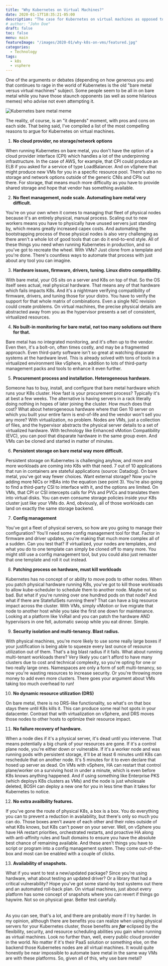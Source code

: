 ```yaml
---
title: "Why Kubernetes on Virtual Machines?"
date: 2020-01-17T18:35:21-05:00
description: "The case for Kubernetes on virtual machines as opposed to bare metal."
# author: "John Doe"
draft: false
toc: false
menu: main
featureImage: "/images/2020-01/why-k8s-on-vms/featured.jpg"
categories:
  - Technology
tags:
  - k8s
  - vsphere
---
```


One of the arguments or debates (depending on how generous you are) that continues to rage in the world of Kubernetes is the old "bare metal versus virtual machines" subject. Some people seem to be all in on bare metal while you have those staunch opponents (as well as some hilarious memes) who advise not even attempting it.

![Kubernetes bare metal meme](/images/2020-01/why-k8s-on-vms/k8s-meme.jpg)

The reality, of course, is an "it depends" moment, with pros and cons on each side. That being said, I've compiled a list of the most compelling reasons to argue for Kubernetes on virtual machines.

1. **No cloud provider, no storage/network options**

When running Kubernetes on bare metal, you don't have the option of a cloud provider interface (CPI) which handles a lot of the underpinning infrastructure. In the case of AWS, for example, that CPI could produce an ELB if you asked for a service of type LoadBalancer. And on vSphere that might produce new VMs for you in a specific resource pool. There's also no storage and network options outside of the generic CNIs and CPIs out there. For storage, that means much more difficulty as you have to provide shared storage and hope that vendor has something available.

2. **No fleet management, node scale. Automating bare metal very difficult.**

You're on your own when it comes to managing that fleet of physical nodes because it's an entirely physical, manual process. Scaling out to new workers means you have to physically have unused servers just standing by, which means greatly increased capex costs. And automating the bootstrapping process of those physical nodes is also very challenging as there aren't a whole lot of good tools that can do it end-to-end style. All of these things you need when running Kubernetes in production, and so you've got to recreate the wheel. With VMs? Just clone from a template and you're done. There's countless ways to automate that process with just about any tool you can imagine.

3. **Hardware issues, firmware, drivers, tuning. Linux distro compatibility.**

With bare metal, your OS sits on a server and K8s on top of that. So the OS itself sees actual, real physical hardware. That means any of that hardware which fails impacts K8s. And it's a nightmare verifying compatibility of firmware, drivers, and tuning those for your distro. You have to verify the support for that whole matrix of combinations. Even a single NIC revision could create problems. On virtual machines, the precise physical details are abstracted away from you as the hypervisor presents a set of consistent, virtualized resources.

4. **No built-in monitoring for bare metal, not too many solutions out there for that.**

Bare metal has no integrated monitoring, and it's often up to the vendor. Even then, it's a bolt-on, often times costly, and may be a fragmented approach. Even third-party software isn't so great at watching disparate systems at the hardware level. This is already solved with tons of tools in a virtualized environment like vSphere, in addition to lots of third-party management packs and tools to enhance it even further.

5. **Procurement process and installation. Heterogeneous hardware.**

Someone has to buy, install, and configure that bare metal hardware which runs your K8s cluster. How fast is your procurement process? Typically it's at best a few weeks. The alternative is having servers in a rack literally doing nothing in hopes of later joining the cluster. How much does that cost? What about heterogeneous hardware where that Gen 10 server on which you built your entire farm is end-of-life and the vendor won't sell you any more? With virtualization, no problem. Nodes are VMs, just a collection of files, and the hypervisor abstracts the physical server details to a set of virtualized hardware. With technology like Enhanced vMotion Compatibility (EVC), you can pool that disparate hardware in the same group even. And VMs can be cloned and started in matter of minutes.

6. **Persistent storage on bare metal way more difficult.**

Persistent storage on Kubernetes is challenging anyhow, and more and more workloads are coming into K8s with that need. 7 out of 10 applications that run in containers are stateful applications (source: Datadog). On bare metal, you've got way fewer choices. Want external storage? Now you're adding more NICs or HBAs into the equation (see point 3). You're also going to find a third-party CSI to interface with it, and the options are limited. On VMs, that CPI or CSI intercepts calls for PVs and PVCs and translates them into virtual disks. You can even consume storage policies inside your K8s cluster just like your VMs do. And, obviously, all of those workloads can land on exactly the same storage backend.

7. **Config management**

You've got a fleet of physical servers, so how are you going to manage their configuration? You'll need some config management tool for that. Factor in firmware and driver updates, you're making that much more complex all of a sudden. Can you test that? If virtualized, your nodes are templates, and what you do to one template can simply be cloned off to many more. You might still use a config management tool, but you could also just remaster that one template and roll it out instead.

8. **Patching process on hardware, must kill workloads**

Kubernetes has no concept of or ability to move pods to other nodes. When you patch physical hardware running K8s, you've got to kill those workloads to allow kube-scheduler to schedule them to another node. Maybe not so bad. But what if you're running over one hundred pods on that node? And what if there are StatefulSets running there? That can have a big resource impact across the cluster. With VMs, simply vMotion or live migrate that node to another host while you take the first one down for maintenance. Looking at a platform like VxRail and you can patch the hardware AND hypervisors in one fell, automatic swoop while you eat dinner. Simple.

9. **Security isolation and multi-tenancy. Blast radius.**

With physical machines, you're more likely to use some really large boxes if your justification is being able to squeeze every last ounce of resource utilization out of them. That's a big blast radius if it fails. What about running multi-tenant workloads there? Very likely you can't afford to have many clusters due to cost and technical complexity, so you're opting for one or two really large ones. Namespaces are only a form of soft multi-tenancy, so now you're wasting resources to increase security. Or you're throwing more money to add even more clusters. There goes your argument about VMs taking too much overhead to run!

10. **No dynamic resource utilization (DRS)**

On bare metal, there is no DRS-like functionality, so what's on that box stays there until K8s kills it. This can produce some real hot spots in your datacenter. Contrast that with virtualization on vSphere, and DRS moves those nodes to other hosts to optimize their resource impact.

11. **No failure recovery of hardware.**

When a node dies if it's a physical server, it's dead until you intervene. That means potentially a big chunk of your resources are gone. If it's a control plane node, you're either down or vulnerable. If it's a worker node and was running pods with persistent storage, it'll be at least 6 minutes until K8s can reschedule that on another node. It's 5 minutes for it to even declare that hosed up server as dead. On VMs with vSphere, HA can restart that control plane/worker on a surviving host in under a minute, which is even before K8s knows anything happened. And if using something like Enterprise PKS (which deploys K8s clusters as VMs) and the node is just wholesale deleted, BOSH can deploy a new one for you in less time than it takes for Kubernetes to notice.

12. **No extra availbility features.**

If you've gone the route of physical K8s, a box is a box. You do everything you can to prevent a reduction in availability, but there's only so much you can do. Those boxes aren't aware of each other and their roles outside of what K8s knows, but K8s can't power on your server. Well, on vSphere you have HA restart priorities, orchestrated restarts, and proactive HA along with anti-affinity rules and fault domains to ensure you have the absolute best chance of remaining available. And these aren't things you have to script or program into a config management system. They come out-of-the-box and most can be enabled with a couple of clicks.

13. **Availability of snapshots.**

What if you want to test a new/updated package? Since you're using hardware, what about testing an updated driver? Or a library that had a critical vulnerability? Hope you've got some stand-by test systems out there and an automated roll-back plan. On virtual machines, just about every platform has some concept of snapshots where you can revert if things go haywire. Not so on physical gear. Better test carefully.
\
\
\
As you can see, that's a lot, and there are probably more if I try harder. In my opinion, although there are benefits you can realize when using physical servers for your Kubernetes cluster, those benefits are ***far*** eclipsed by the flexibility, security, and resource scheduling abilities you gain when running as virtual machines. Look no further than, well, every public cloud provider in the world. No matter if it's their PaaS solution or something else, on the backend those Kubernetes nodes are all virtual machines. It would quite honestly be near impossible to automate bare metal in the same way VMs are with these platforms. So, given all of this, why use bare metal?
